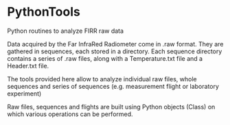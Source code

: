 # PythonTools
Python routines to analyze FIRR raw data

Data acquired by the Far InfraRed Radiometer come in .raw format.
They are gathered in sequences, each stored in a directory.
Each sequence directory contains a series of .raw files, along with a Temperature.txt file and a Header.txt file.

The tools provided here allow to analyze individual raw files, whole sequences and series of sequences
(e.g. measurement flight or laboratory experiment)

Raw files, sequences and flights are built using Python objects (Class) on which various operations can be performed.
